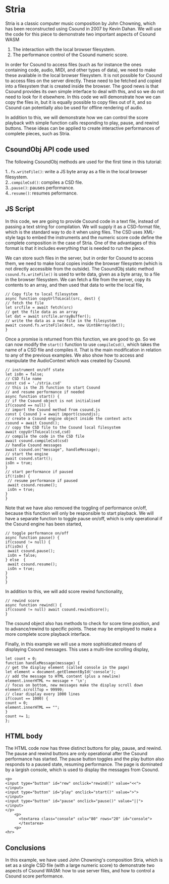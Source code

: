 Stria
===

Stria is a classic computer music composition by John Chowning, which
has been reconstructed using Csound in 2007 by Kevin Dahan. We will
use the code for this piece to demonstrate two important aspects of
Csound WASM

1. The interaction with the local browser filesystem.
2. The performance control of the Csound numeric score.

In order for Csound to access files (such as for instance the ones
containing code, audio, MIDI, and other types of data), we need to
make these available in the local browser filesystem. It is not
possible for Csound to access files on the server directly. These need
to be fetched and copied into a filesystem that is created inside
the browser. The good news is that Csound provides its own simple
interface to deal with this, and so we do not need to look for it elsewhere.
In this code we will demonstrate how we can copy the files in, but it
is equally possible to copy files out of it, and so Csound can potentially
also be used for offline rendering of audio.

In addition to this, we will demonstrate how we can control the score
playback with simple function calls responding to play, pause, and
rewind buttons. These ideas can be applied to create interactive
performances of complete pieces, such as Stria.

CsoundObj API code used
-----------

The following  CsoundObj methods are used for the first time in this
tutorial:

1.`.fs.writeFile()`: write a JS byte array as a file in the local
   browser filesystem.  
2.`.compileCsd()`: compiles a CSD file.  
3.`.pause()`: pauses performance.  
4.`.resume()`: resumes peformance.  

JS Script
---

In this code, we are going to provide Csound code in a text file,
instead of passing a text string for compilation. We will supply it as
a CSD-format file, which is the standard way to do it when using
files. The CSD uses XML-style tags to embed the instruments and
the numeric score code define the complete composition in the
case of Stria. One of the advantages of this format is that it
includes everything that is needed to run the piece.

We can store such files in the server, but in order for Csound to
access them, we need to make local copies inside the browser
filesystem (which is not directly accessible from the outside).
The CsoundObj static method `csound.fs.writeFile()` is used to
write data, given as a byte array, to a file in the browser
filesystem. We can fetch a file from the server, copy its contents
to an array, and then used that data to write the local file,

```
// Copy file to local filesystem
async function copyUrlToLocal(src, dest) {
// fetch the file
let srcfile = await fetch(src)
// get the file data as an array
let dat = await srcfile.arrayBuffer();
// write the data as a new file in the filesystem
await csound.fs.writeFile(dest, new Uint8Array(dat));
}
```

Once a promise is returned from this function, we are good to go.
So we can now modify the `start()` function to use `compileCsd()`,
which takes the name of a CSD file and compiles it. That is the main
modification in relation to any of the previous examples. We also
show how to access and manipulate the AudioContext which
was created by Csound.

```
// instrument on/off state
let isOn = false;
// CSD file name
const csd = './stria.csd'
// this is the JS function to start Csound
// and resume performance if needed
async function start() {
// if the Csound object is not initialised
if(csound == null) {
// import the Csound method from csound.js
const { Csound } = await import(csoundjs);
// create a Csound engine object inside the context actx
csound = await Csound();
// copy the CSD file to the Csound local filesystem
await copyUrlToLocal(csd,csd)
// compile the code in the CSD file
await csound.compileCsd(csd)
// handle Csound messages
await csound.on("message", handleMessage);
// start the engine
await csound.start();
isOn = true;
}
// start performance if paused
if(!isOn) {
 // resume performance if paused
 await csound.resume();
 isOn = true;
}
}
```

Note that we have also removed the toggling of performance on/off,
because this function will only be responsible to start playback. We
will have a separate function to toggle pause on/off, which is only
operational if the Csound engine has been started,

```
// toggle performance on/off
async function pause() {
if(csound != null) {
if(isOn) {
 await csound.pause();
 isOn = false;
} else  {
 await csound.resume();
 isOn = true;
}
}
}
```

In addition to this, we will add score rewind functionality,

```
// rewind score
async function rewind() {
if(csound != null) await csound.rewindScore();
}
```

The csound object also has methods to check for score time position,
and to advance/rewind to specific points. These may be employed to
make a more complete score playback interface.

Finally, in this example we will use a more sophisticated means of displaying
Csound messages. This uses a multi-line scrolling display,

```
let count = 0;
function handleMessage(message) {
// get the display element (called console in the page)
let element = document.getElementById('console');
// add the message to HTML content (plus a newline)
element.innerHTML += message + '\n';
// focus on bottom, new messages make the display scroll down
element.scrollTop = 99999;
// clear display every 1000 lines
if(count == 1000) {    
count = 0;
element.innerHTML == "";
}
count += 1;
};
```

HTML body
-----

The HTML code now has three distinct buttons for play, pause, and
rewind. The pause and rewind buttons are only operational after the
Csound performance has started. The pause button toggles and the
play button also responds to a paused state, resuming performance.
The page is dominated by a largish console, which is used to display
the messages from Csound.

```
<p>
<input type="button" id="rew" onclick="rewind()" value="<<">
</input>
<input type="button" id="play" onclick="start()" value=">">
</input>
<input type="button" id="pause" onclick="pause()" value="||">
</input>
</p>
    <p>
      <textarea class="console" cols="80" rows="20" id="console">
      </textarea>
    <p>
<hr>

```

Conclusions
---

In this example, we have used John Chowning's composition Stria, which
is set as a single CSD file (with a large numeric score) to
demonstrate two aspects of Csound WASM: how to use server files, and
how to control a Csound score performance.

